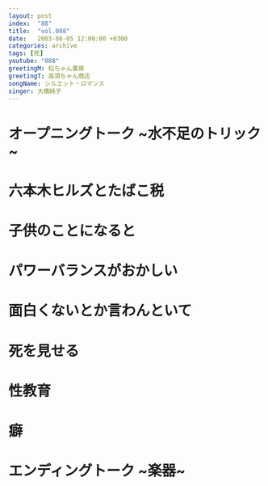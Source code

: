 ```yaml
---
layout: post
index:  "88"
title:  "vol.088"
date:   2003-06-05 12:00:00 +0300
categories: archive
tags: [死]
youtube: "088"
greetingM: 松ちゃん書房
greetingT: 高須ちゃん商店
songName: シルエット・ロマンス
singer: 大橋純子
---
```


# オープニングトーク ~水不足のトリック~


# 六本木ヒルズとたばこ税


# 子供のことになると


# パワーバランスがおかしい


# 面白くないとか言わんといて


# 死を見せる


# 性教育


# 癖


# エンディングトーク ~楽器~
